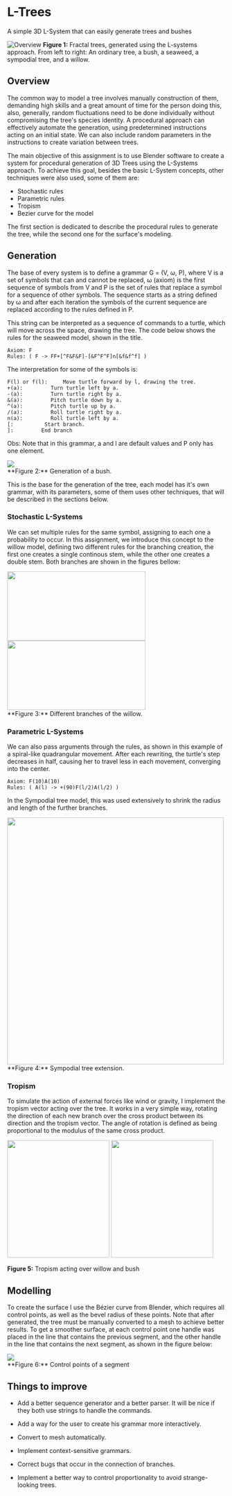 # L-Trees
A simple 3D L-System that can easily generate trees and bushes

![Overview](img/ovw.png)
**Figure 1:** Fractal trees, generated using the L-systems approach. From left to right: An ordinary tree, a bush, a seaweed, a sympodial tree, and a willow.

## Overview

The common way to model a tree involves manually construction of them, demanding high skills and a great amount of time for the person doing this, also, generally, random fluctuations need to be done individually without compromising the tree's species identity.
A procedural approach can effectively automate the generation, using predetermined instructions acting on an initial state. We can also include random parameters in the instructions to create variation between trees.

The main objective of this assignment is to use Blender software to create a system for procedural generation of 3D Trees using the L-Systems approach. To achieve this goal, besides the basic L-System concepts, other techniques were also used, some of them are:

* Stochastic rules
* Parametric rules
* Tropism
* Bezier curve for the model

The first section is dedicated to describe the procedural rules to generate the tree, while the second one for the surface's modeling.

## Generation

The base of every system is to define a grammar G = (V, ω, P), where V is a set of symbols that can and cannot be replaced, ω (axiom) is the first sequence of symbols from V and P is the set of rules that replace a symbol for a sequence of other symbols. The sequence starts as a string defined by ω and after each iteration the symbols of the current sequence are replaced according to the rules defined in P.

This string can be interpreted as a sequence of commands to a turtle, which will move across the space, drawing the tree. The code below shows the rules for the seaweed model, shown in the title.
```
Axiom: F
Rules: ( F -> FF+[^F&F&F]-[&F^F^F]n[&f&f^f] ) 
``` 
The interpretation for some of the symbols is:
```
F(l) or f(l):     Move turtle forward by l, drawing the tree.
+(a):         Turn turtle left by a.
-(a):         Turn turtle right by a.
&(a):         Pitch turtle down by a.
^(a):         Pitch turtle up by a.
/(a):         Roll turtle right by a.
n(a):         Roll turtle left by a.
[:          Start branch.
]:         End branch
```
Obs: Note that in this grammar, a and l are default values and P only has one element.

<div>
<img src = "img/gif.gif">
</div>
**Figure 2:** Generation of a bush.

This is the base for the generation of the tree, each model has it's own grammar, with its parameters, some of them uses other techniques, that will be described in the sections below.

### Stochastic L-Systems

We can set multiple rules for the same symbol, assigning to each one a probability to occur. In this assignment, we introduce this concept to the willow model, defining two different rules for the branching creation, the first one creates a single continous stem, while the other one creates a double stem. Both branches are shown in the figures bellow:

<div>
<img src = "img/st1.png" height="160" width="319"> 
<img src = "img/st2.png" height="160" width="319"> 
</div>
**Figure 3:** Different branches of the willow.

### Parametric L-Systems
We can also pass arguments through the rules, as shown in this example of a spiral-like quadrangular movement. After each rewriting, the turtle's step decreases in half, causing her to travel less in each movement, converging into the center.
```
Axiom: F(10)A(10)
Rules: ( A(l) -> +(90)F(l/2)A(l/2) ) 
```
In the Sympodial tree model, this was used extensively to shrink the radius and length of the further branches.

<div>
<img src = "img/par.png" height="570" width="500"> 
</div>
**Figure 4:** Sympodial tree extension.

### Tropism
To simulate the action of external forces like wind or gravity, I implement the tropism vector acting over the tree. It works in a very simple way, rotating the direction of each new branch over the cross product between its direction and the tropism vector. The angle of rotation is defined as being proportional to the modulus of the same cross product.

<div>
<img src = "img/trop1.png" height="271" width="236"> 
<img src = "img/trop2.png" height="271" width="236"> 
</div>

**Figure 5:** Tropism acting over willow and bush

## Modelling 
To create the surface I use the Bézier curve from Blender, which requires all control points, as well as the bevel radius of these points. Note that after generated, the tree must be manually converted to a mesh to achieve better results.
To get a smoother surface, at each control point one handle was placed in the line that contains the previous segment, and the other handle in the line that contains the next segment, as shown in the figure below:

<div>
<img src = "img/bezier.png"> 
</div>
**Figure 6:** Control points of a segment

## Things to improve

* Add a better sequence generator and a better parser. It will be nice if they both use strings to handle the commands.

* Add a way for the user to create his grammar more interactively.

* Convert to mesh automatically.

* Implement context-sensitive grammars.

* Correct bugs that occur in the connection of branches.

* Implement a better way to control proportionality to avoid strange-looking trees.

